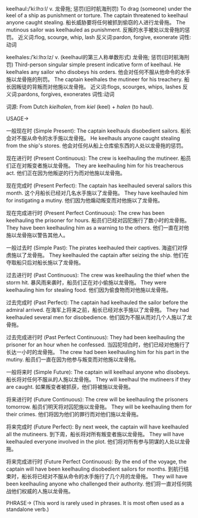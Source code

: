 keelhaul:/ˈkiːlhɔːl/
v.
龙骨拖; 惩罚(旧时航海刑罚)
To drag (someone) under the keel of a ship as punishment or torture.
The captain threatened to keelhaul anyone caught stealing. 船长威胁要将任何被抓到偷窃的人进行龙骨拖。
The mutinous sailor was keelhauled as punishment.  反叛的水手被处以龙骨拖的惩罚。
近义词:flog, scourge, whip, lash
反义词:pardon, forgive, exonerate
词性:动词


keelhales:/ˈkiːlhɔːlz/
v.
(keelhaul的第三人称单数形式) 龙骨拖; 惩罚(旧时航海刑罚)
Third-person singular simple present indicative form of keelhaul.
He keelhales any sailor who disobeys his orders. 他会对任何不服从他命令的水手施以龙骨拖的刑罚。
The captain keelhales the mutineer for his treachery. 船长因叛徒的背叛而对他施以龙骨拖。
近义词:flogs, scourges, whips, lashes
反义词:pardons, forgives, exonerates
词性:动词

词源: From Dutch *kielhalen*, from *kiel* (keel) + *halen* (to haul).

USAGE->

一般现在时 (Simple Present):
The captain keelhauls disobedient sailors. 船长会对不服从命令的水手施以龙骨拖。
He keelhauls anyone caught stealing from the ship's stores. 他会对任何从船上仓库偷东西的人处以龙骨拖的惩罚。

现在进行时 (Present Continuous):
The crew is keelhauling the mutineer. 船员们正在对叛变者施以龙骨拖。
They are keelhauling him for his treacherous act. 他们正在因为他叛逆的行为而对他施以龙骨拖。

现在完成时 (Present Perfect):
The captain has keelhauled several sailors this month. 这个月船长已经对几名水手施以了龙骨拖。
They have keelhauled him for instigating a mutiny. 他们因为他煽动叛变而对他施以了龙骨拖。

现在完成进行时 (Present Perfect Continuous):
The crew has been keelhauling the prisoner for hours. 船员们已经对囚犯施行了数小时的龙骨拖。
They have been keelhauling him as a warning to the others. 他们一直在对他施以龙骨拖以警告其他人。


一般过去时 (Simple Past):
The pirates keelhauled their captives. 海盗们对俘虏施以了龙骨拖。
They keelhauled the captain after seizing the ship. 他们在夺取船只后对船长施以了龙骨拖。


过去进行时 (Past Continuous):
The crew was keelhauling the thief when the storm hit.  暴风雨来袭时，船员们正在对小偷施以龙骨拖。
They were keelhauling him for stealing food. 他们因为偷食物而对他施以龙骨拖。

过去完成时 (Past Perfect):
The captain had keelhauled the sailor before the admiral arrived.  在海军上将来之前，船长已经对水手施以了龙骨拖。
They had keelhauled several men for disobedience. 他们因为不服从而对几个人施以了龙骨拖。


过去完成进行时 (Past Perfect Continuous):
They had been keelhauling the prisoner for an hour when he confessed.  当囚犯坦白时，他们已经对他施行了长达一小时的龙骨拖。
The crew had been keelhauling him for his part in the mutiny.  船员们一直在因为他参与叛变而对他施以龙骨拖。

一般将来时 (Simple Future):
The captain will keelhaul anyone who disobeys. 船长将对任何不服从的人施以龙骨拖。
They will keelhaul the mutineers if they are caught. 如果叛变者被抓获，他们将被施以龙骨拖。


将来进行时 (Future Continuous):
The crew will be keelhauling the prisoners tomorrow. 船员们明天将对囚犯施以龙骨拖。
They will be keelhauling them for their crimes. 他们将因为他们的罪行而对他们施以龙骨拖。

将来完成时 (Future Perfect):
By next week, the captain will have keelhauled all the mutineers. 到下周，船长将对所有叛变者施以龙骨拖。
They will have keelhauled everyone involved in the plot. 他们将对所有参与阴谋的人处以龙骨拖。

将来完成进行时 (Future Perfect Continuous):
By the end of the voyage, the captain will have been keelhauling disobedient sailors for months. 到航行结束时，船长将已经对不服从命令的水手施行了几个月的龙骨拖。
They will have been keelhauling anyone who challenged their authority. 他们将一直对任何挑战他们权威的人施以龙骨拖。


PHRASE->
(This word is rarely used in phrases.  It is most often used as a standalone verb.)
